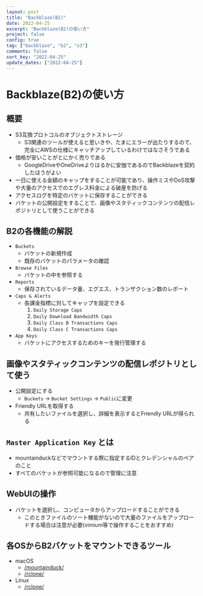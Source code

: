 ```yaml
---
layout: post
title: "Backblaze(B2)"
date: 2022-04-25
excerpt: "Backblaze(B2)の使い方"
project: false
config: true
tag: ["backblaze", "b2", "s3"]
comments: false
sort_key: "2022-04-25"
update_dates: ["2022-04-25"]
---
```


# Backblaze(B2)の使い方

## 概要
 - S3互換プロトコルのオブジェクトストレージ
   - S3関連のツールが使えると思いきや、たまにエラーが出たりするので、完全にAWSの仕様にキャッチアップしているわけではなさそうである
 - 価格が安いことがとにかく売りである
   - GoogleDriveやOneDriveよりはるかに安価であるのでBackblazeを契約したほうがよい
 - 一日に使える金額のキャップをすることが可能であり、操作ミスやDoS攻撃や大量のアクセスでのエグレス料金による破産を防げる
 - アクセスログを特定のバケットに保存することができる
 - バケットの公開設定をすることで、画像やスタティックコンテンツの配信レポジトリとして使うことができる

## B2の各機能の解説
 - `Buckets`
   - バケットの新規作成
   - 既存のバケットのパラメータの確認
 - `Browse Files`
   - バケットの中を参照する
 - `Reports`
   - 保存されているデータ量、エグエス、トランザクション数のレポート
 - `Caps & Alerts`
   - 各課金指標に対してキャップを設定できる
     1. `Daily Storage Caps`
     2. `Daily Download Bandwidth Caps`
     3. `Daily Class B Transactions Caps`
     4. `Daily Class C Transactions Caps`
 - `App Keys`
   - バケットにアクセスするためのキーを発行管理する

## 画像やスタティックコンテンツの配信レポジトリとして使う
 - 公開設定にする
   - `Buckets` -> `Bucket Settings` -> `Public`に変更
 - Friendly URLを取得する
   - 共有したいファイルを選択し、詳細を表示するとFriendly URLが得られる

## `Master Application Key` とは
 - mountainduckなどでマウントする際に指定するIDとクレデンシャルのペアのこと
 - すべてのバケットが参照可能になるので管理に注意

## WebUIの操作
 - バケットを選択し、コンピュータからアップロードすることができる
   - このときファイルのソート機能がないので大量のファイルをアップロードする場合は注意が必要(vimium等で操作することをおすすめ)

## 各OSからB2バケットをマウントできるツール
 - macOS
   - [/mountainduck/](/mountainduck/)
   - [/rclone/](/rclone/)
 - Linux
   - [/rclone/](/rclone/)

